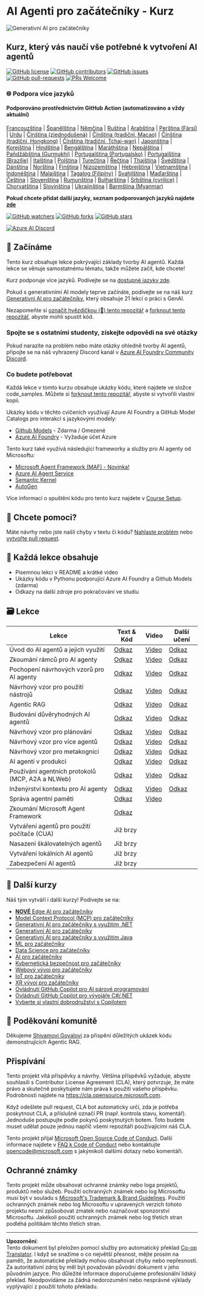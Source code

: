 <!--
CO_OP_TRANSLATOR_METADATA:
{
  "original_hash": "413adcc2c6a498d52643d27f6871aa24",
  "translation_date": "2025-10-02T08:54:40+00:00",
  "source_file": "README.md",
  "language_code": "cs"
}
-->
# AI Agenti pro začátečníky - Kurz

![Generativní AI pro začátečníky](../../translated_images/repo-thumbnailv2.06f4a48036fde647f6ba4eb19f5651babe59bb30e972748afb349e47725d7601.cs.png)

## Kurz, který vás naučí vše potřebné k vytvoření AI agentů

[![GitHub license](https://img.shields.io/github/license/microsoft/ai-agents-for-beginners.svg)](https://github.com/microsoft/ai-agents-for-beginners/blob/master/LICENSE?WT.mc_id=academic-105485-koreyst)
[![GitHub contributors](https://img.shields.io/github/contributors/microsoft/ai-agents-for-beginners.svg)](https://GitHub.com/microsoft/ai-agents-for-beginners/graphs/contributors/?WT.mc_id=academic-105485-koreyst)
[![GitHub issues](https://img.shields.io/github/issues/microsoft/ai-agents-for-beginners.svg)](https://GitHub.com/microsoft/ai-agents-for-beginners/issues/?WT.mc_id=academic-105485-koreyst)
[![GitHub pull-requests](https://img.shields.io/github/issues-pr/microsoft/ai-agents-for-beginners.svg)](https://GitHub.com/microsoft/ai-agents-for-beginners/pulls/?WT.mc_id=academic-105485-koreyst)
[![PRs Welcome](https://img.shields.io/badge/PRs-welcome-brightgreen.svg?style=flat-square)](http://makeapullrequest.com?WT.mc_id=academic-105485-koreyst)

### 🌐 Podpora více jazyků

#### Podporováno prostřednictvím GitHub Action (automatizováno a vždy aktuální)

[Francouzština](../fr/README.md) | [Španělština](../es/README.md) | [Němčina](../de/README.md) | [Ruština](../ru/README.md) | [Arabština](../ar/README.md) | [Perština (Fársí)](../fa/README.md) | [Urdu](../ur/README.md) | [Čínština (zjednodušená)](../zh/README.md) | [Čínština (tradiční, Macao)](../mo/README.md) | [Čínština (tradiční, Hongkong)](../hk/README.md) | [Čínština (tradiční, Tchaj-wan)](../tw/README.md) | [Japonština](../ja/README.md) | [Korejština](../ko/README.md) | [Hindština](../hi/README.md) | [Bengálština](../bn/README.md) | [Maráthština](../mr/README.md) | [Nepálština](../ne/README.md) | [Paňdžábština (Gurmukhi)](../pa/README.md) | [Portugalština (Portugalsko)](../pt/README.md) | [Portugalština (Brazílie)](../br/README.md) | [Italština](../it/README.md) | [Polština](../pl/README.md) | [Turečtina](../tr/README.md) | [Řečtina](../el/README.md) | [Thajština](../th/README.md) | [Švédština](../sv/README.md) | [Dánština](../da/README.md) | [Norština](../no/README.md) | [Finština](../fi/README.md) | [Nizozemština](../nl/README.md) | [Hebrejština](../he/README.md) | [Vietnamština](../vi/README.md) | [Indonéština](../id/README.md) | [Malajština](../ms/README.md) | [Tagalog (Filipíny)](../tl/README.md) | [Svahilština](../sw/README.md) | [Maďarština](../hu/README.md) | [Čeština](./README.md) | [Slovenština](../sk/README.md) | [Rumunština](../ro/README.md) | [Bulharština](../bg/README.md) | [Srbština (cyrilice)](../sr/README.md) | [Chorvatština](../hr/README.md) | [Slovinština](../sl/README.md) | [Ukrajinština](../uk/README.md) | [Barmština (Myanmar)](../my/README.md)

**Pokud chcete přidat další jazyky, seznam podporovaných jazyků najdete [zde](https://github.com/Azure/co-op-translator/blob/main/getting_started/supported-languages.md)**

[![GitHub watchers](https://img.shields.io/github/watchers/microsoft/ai-agents-for-beginners.svg?style=social&label=Watch)](https://GitHub.com/microsoft/ai-agents-for-beginners/watchers/?WT.mc_id=academic-105485-koreyst)
[![GitHub forks](https://img.shields.io/github/forks/microsoft/ai-agents-for-beginners.svg?style=social&label=Fork)](https://GitHub.com/microsoft/ai-agents-for-beginners/network/?WT.mc_id=academic-105485-koreyst)
[![GitHub stars](https://img.shields.io/github/stars/microsoft/ai-agents-for-beginners.svg?style=social&label=Star)](https://GitHub.com/microsoft/ai-agents-for-beginners/stargazers/?WT.mc_id=academic-105485-koreyst)

[![Azure AI Discord](https://dcbadge.limes.pink/api/server/kzRShWzttr)](https://discord.gg/kzRShWzttr)


## 🌱 Začínáme

Tento kurz obsahuje lekce pokrývající základy tvorby AI agentů. Každá lekce se věnuje samostatnému tématu, takže můžete začít, kde chcete!

Kurz podporuje více jazyků. Podívejte se na [dostupné jazyky zde](../..). 

Pokud s generativními AI modely teprve začínáte, podívejte se na náš kurz [Generativní AI pro začátečníky](https://aka.ms/genai-beginners), který obsahuje 21 lekcí o práci s GenAI.

Nezapomeňte si [označit hvězdičkou (🌟) tento repozitář](https://docs.github.com/en/get-started/exploring-projects-on-github/saving-repositories-with-stars?WT.mc_id=academic-105485-koreyst) a [forknout tento repozitář](https://github.com/microsoft/ai-agents-for-beginners/fork), abyste mohli spustit kód.

### Spojte se s ostatními studenty, získejte odpovědi na své otázky

Pokud narazíte na problém nebo máte otázky ohledně tvorby AI agentů, připojte se na náš vyhrazený Discord kanál v [Azure AI Foundry Community Discord](https://aka.ms/ai-agents/discord).

### Co budete potřebovat

Každá lekce v tomto kurzu obsahuje ukázky kódu, které najdete ve složce code_samples. Můžete si [forknout tento repozitář](https://github.com/microsoft/ai-agents-for-beginners/fork), abyste si vytvořili vlastní kopii.  

Ukázky kódu v těchto cvičeních využívají Azure AI Foundry a GitHub Model Catalogs pro interakci s jazykovými modely:

- [Github Models](https://aka.ms/ai-agents-beginners/github-models) - Zdarma / Omezené
- [Azure AI Foundry](https://aka.ms/ai-agents-beginners/ai-foundry) - Vyžaduje účet Azure

Tento kurz také využívá následující frameworky a služby pro AI agenty od Microsoftu:

- [Microsoft Agent Framework (MAF) - Novinka!](https://aka.ms/ai-agents-beginners/agent-framewrok)
- [Azure AI Agent Service](https://aka.ms/ai-agents-beginners/ai-agent-service)
- [Semantic Kernel](https://aka.ms/ai-agents-beginners/semantic-kernel)
- [AutoGen](https://aka.ms/ai-agents/autogen)

Více informací o spuštění kódu pro tento kurz najdete v [Course Setup](./00-course-setup/README.md).

## 🙏 Chcete pomoci?

Máte návrhy nebo jste našli chyby v textu či kódu? [Nahlaste problém](https://github.com/microsoft/ai-agents-for-beginners/issues?WT.mc_id=academic-105485-koreyst) nebo [vytvořte pull request](https://github.com/microsoft/ai-agents-for-beginners/pulls?WT.mc_id=academic-105485-koreyst).

## 📂 Každá lekce obsahuje

- Písemnou lekci v README a krátké video
- Ukázky kódu v Pythonu podporující Azure AI Foundry a Github Models (zdarma)
- Odkazy na další zdroje pro pokračování ve studiu

## 🗃️ Lekce

| **Lekce**                                   | **Text & Kód**                                    | **Video**                                                  | **Další učení**                                                                     |
|---------------------------------------------|---------------------------------------------------|------------------------------------------------------------|-------------------------------------------------------------------------------------|
| Úvod do AI agentů a jejich využití          | [Odkaz](./01-intro-to-ai-agents/README.md)        | [Video](https://youtu.be/3zgm60bXmQk?si=z8QygFvYQv-9WtO1)  | [Odkaz](https://aka.ms/ai-agents-beginners/collection?WT.mc_id=academic-105485-koreyst) |
| Zkoumání rámců pro AI agenty                | [Odkaz](./02-explore-agentic-frameworks/README.md)| [Video](https://youtu.be/ODwF-EZo_O8?si=Vawth4hzVaHv-u0H)  | [Odkaz](https://aka.ms/ai-agents-beginners/collection?WT.mc_id=academic-105485-koreyst) |
| Pochopení návrhových vzorů pro AI agenty    | [Odkaz](./03-agentic-design-patterns/README.md)   | [Video](https://youtu.be/m9lM8qqoOEA?si=BIzHwzstTPL8o9GF)  | [Odkaz](https://aka.ms/ai-agents-beginners/collection?WT.mc_id=academic-105485-koreyst) |
| Návrhový vzor pro použití nástrojů          | [Odkaz](./04-tool-use/README.md)                  | [Video](https://youtu.be/vieRiPRx-gI?si=2z6O2Xu2cu_Jz46N)  | [Odkaz](https://aka.ms/ai-agents-beginners/collection?WT.mc_id=academic-105485-koreyst) |
| Agentic RAG                                 | [Odkaz](./05-agentic-rag/README.md)               | [Video](https://youtu.be/WcjAARvdL7I?si=gKPWsQpKiIlDH9A3)  | [Odkaz](https://aka.ms/ai-agents-beginners/collection?WT.mc_id=academic-105485-koreyst) |
| Budování důvěryhodných AI agentů            | [Odkaz](./06-building-trustworthy-agents/README.md)| [Video](https://youtu.be/iZKkMEGBCUQ?si=jZjpiMnGFOE9L8OK ) | [Odkaz](https://aka.ms/ai-agents-beginners/collection?WT.mc_id=academic-105485-koreyst) |
| Návrhový vzor pro plánování                 | [Odkaz](./07-planning-design/README.md)           | [Video](https://youtu.be/kPfJ2BrBCMY?si=6SC_iv_E5-mzucnC)  | [Odkaz](https://aka.ms/ai-agents-beginners/collection?WT.mc_id=academic-105485-koreyst) |
| Návrhový vzor pro více agentů               | [Odkaz](./08-multi-agent/README.md)               | [Video](https://youtu.be/V6HpE9hZEx0?si=rMgDhEu7wXo2uo6g)  | [Odkaz](https://aka.ms/ai-agents-beginners/collection?WT.mc_id=academic-105485-koreyst) |
| Návrhový vzor pro metakognici               | [Odkaz](./09-metacognition/README.md)             | [Video](https://youtu.be/His9R6gw6Ec?si=8gck6vvdSNCt6OcF)  | [Odkaz](https://aka.ms/ai-agents-beginners/collection?WT.mc_id=academic-105485-koreyst) |
| AI agenti v produkci                        | [Odkaz](./10-ai-agents-production/README.md)      | [Video](https://youtu.be/l4TP6IyJxmQ?si=31dnhexRo6yLRJDl)  | [Odkaz](https://aka.ms/ai-agents-beginners/collection?WT.mc_id=academic-105485-koreyst) |
| Používání agentních protokolů (MCP, A2A a NLWeb) | [Odkaz](./11-agentic-protocols/README.md)           | [Video](https://youtu.be/X-Dh9R3Opn8)                                 | [Odkaz](https://aka.ms/ai-agents-beginners/collection?WT.mc_id=academic-105485-koreyst) |
| Inženýrství kontextu pro AI agenty              | [Odkaz](./12-context-engineering/README.md)         | [Video](https://youtu.be/F5zqRV7gEag)                                 | [Odkaz](https://aka.ms/ai-agents-beginners/collection?WT.mc_id=academic-105485-koreyst) |
| Správa agentní paměti                           | [Odkaz](./13-agent-memory/README.md)     |      [Video](https://youtu.be/QrYbHesIxpw?si=vZkVwKrQ4ieCcIPx)                                                      |                                                                                        |
| Zkoumání Microsoft Agent Framework             | [Odkaz](./14-microsoft-agent-framework/README.md)                            |                                                            |                                                                                        |
| Vytváření agentů pro použití počítače (CUA)     | Již brzy                            |                                                            |                                                                                        |
| Nasazení škálovatelných agentů                  | Již brzy                            |                                                            |                                                                                        |
| Vytváření lokálních AI agentů                   | Již brzy                               |                                                            |                                                                                        |
| Zabezpečení AI agentů                           | Již brzy                               |                                                            |                                                                                        |

## 🎒 Další kurzy

Náš tým vytváří i další kurzy! Podívejte se na:

- [**NOVÉ** Edge AI pro začátečníky](https://github.com/microsoft/edgeai-for-beginners?WT.mc_id=academic-105485-koreyst)
- [Model Context Protocol (MCP) pro začátečníky](https://github.com/microsoft/mcp-for-beginners?WT.mc_id=academic-105485-koreyst)
- [Generativní AI pro začátečníky s využitím .NET](https://github.com/microsoft/Generative-AI-for-beginners-dotnet?WT.mc_id=academic-105485-koreyst)
- [Generativní AI pro začátečníky](https://github.com/microsoft/generative-ai-for-beginners?WT.mc_id=academic-105485-koreyst)
- [Generativní AI pro začátečníky s využitím Java](https://github.com/microsoft/generative-ai-for-beginners-java?WT.mc_id=academic-105485-koreyst)
- [ML pro začátečníky](https://aka.ms/ml-beginners?WT.mc_id=academic-105485-koreyst)
- [Data Science pro začátečníky](https://aka.ms/datascience-beginners?WT.mc_id=academic-105485-koreyst)
- [AI pro začátečníky](https://aka.ms/ai-beginners?WT.mc_id=academic-105485-koreyst)
- [Kybernetická bezpečnost pro začátečníky](https://github.com/microsoft/Security-101??WT.mc_id=academic-96948-sayoung)
- [Webový vývoj pro začátečníky](https://aka.ms/webdev-beginners?WT.mc_id=academic-105485-koreyst)
- [IoT pro začátečníky](https://aka.ms/iot-beginners?WT.mc_id=academic-105485-koreyst)
- [XR vývoj pro začátečníky](https://github.com/microsoft/xr-development-for-beginners?WT.mc_id=academic-105485-koreyst)
- [Ovládnutí GitHub Copilot pro AI párové programování](https://aka.ms/GitHubCopilotAI?WT.mc_id=academic-105485-koreyst)
- [Ovládnutí GitHub Copilot pro vývojáře C#/.NET](https://github.com/microsoft/mastering-github-copilot-for-dotnet-csharp-developers?WT.mc_id=academic-105485-koreyst)
- [Vyberte si vlastní dobrodružství s Copilotem](https://github.com/microsoft/CopilotAdventures?WT.mc_id=academic-105485-koreyst)

## 🌟 Poděkování komunitě

Děkujeme [Shivamovi Goyalovi](https://www.linkedin.com/in/shivam2003/) za přispění důležitých ukázek kódu demonstrujících Agentic RAG. 

## Přispívání

Tento projekt vítá příspěvky a návrhy. Většina příspěvků vyžaduje, abyste souhlasili s
Contributor License Agreement (CLA), který potvrzuje, že máte právo a skutečně poskytujete nám
práva k použití vašeho příspěvku. Podrobnosti najdete na <https://cla.opensource.microsoft.com>.

Když odešlete pull request, CLA bot automaticky určí, zda je potřeba poskytnout
CLA, a příslušně označí PR (např. kontrola stavu, komentář). Jednoduše postupujte podle pokynů
poskytnutých botem. Toto budete muset udělat pouze jednou napříč všemi repozitáři používajícími náš CLA.

Tento projekt přijal [Microsoft Open Source Code of Conduct](https://opensource.microsoft.com/codeofconduct/).
Další informace najdete v [FAQ k Code of Conduct](https://opensource.microsoft.com/codeofconduct/faq/) nebo
kontaktujte [opencode@microsoft.com](mailto:opencode@microsoft.com) s jakýmikoli dalšími dotazy nebo komentáři.

## Ochranné známky

Tento projekt může obsahovat ochranné známky nebo loga projektů, produktů nebo služeb. Použití ochranných známek nebo log Microsoftu musí být v souladu s
[Microsoft's Trademark & Brand Guidelines](https://www.microsoft.com/legal/intellectualproperty/trademarks/usage/general).
Použití ochranných známek nebo log Microsoftu v upravených verzích tohoto projektu nesmí způsobovat zmatek nebo naznačovat sponzorství Microsoftu.
Jakékoli použití ochranných známek nebo log třetích stran podléhá politikám těchto třetích stran.

---

**Upozornění**:  
Tento dokument byl přeložen pomocí služby pro automatický překlad [Co-op Translator](https://github.com/Azure/co-op-translator). I když se snažíme o co největší přesnost, mějte prosím na paměti, že automatické překlady mohou obsahovat chyby nebo nepřesnosti. Za autoritativní zdroj by měl být považován původní dokument v jeho původním jazyce. Pro důležité informace doporučujeme profesionální lidský překlad. Neodpovídáme za žádná nedorozumění nebo nesprávné výklady vyplývající z použití tohoto překladu.